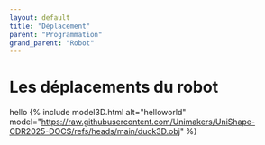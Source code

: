 ```yaml
---
layout: default
title: "Déplacement"
parent: "Programmation"
grand_parent: "Robot"
---
```

# Les déplacements du robot
hello
{% include model3D.html alt="helloworld" model="https://raw.githubusercontent.com/Unimakers/UniShape-CDR2025-DOCS/refs/heads/main/duck3D.obj" %}